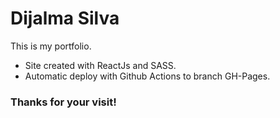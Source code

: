 # Dijalma Silva

This is my portfolio.

- Site created with ReactJs and SASS.
- Automatic deploy with Github Actions to branch GH-Pages.

### Thanks for your visit!
